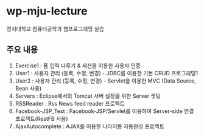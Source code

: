 wp-mju-lecture
==============

명지대학교 컴퓨터공학과 웹프로그래밍 실습


주요 내용
---------

1. Exercise1 : 폼 입력 다루기 & 세션을 이용한 사용자 인증 
1. User1 : 사용자 관리 (등록, 수정, 변경) - JDBC를 이용한 기본 CRUD 프로그래밍1
1. User2 : 사용자 관리 (등록, 수정, 변경) - Servlet을 이용한 MVC (Data Source, Bean 사용)
1. Servers : Eclipse에서의 Tomcat 서버 설정을 위한 Server 셋팅
1. RSSReader : Rss News feed reader 프로젝트
1. Facebook-JSP_Test : Facebook-JSP/Servlet를 이용하여 Server-side 연결 프로젝트(RestFB 사용)
1. AjaxAutocomplete : AJAX를 이용한 나라이름 자동완성 프로젝트
